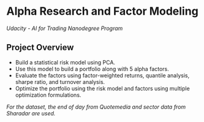 # Alpha Research and Factor Modeling
*Udacity - AI for Trading Nanodegree Program*

## Project Overview
* Build a statistical risk model using PCA. 
* Use this model to build a portfolio along with 5 alpha factors. 
* Evaluate the factors using factor-weighted returns, quantile analysis, sharpe ratio, and turnover analysis. 
* Optimize the portfolio using the risk model and factors using multiple optimization formulations. 

*For the dataset, the end of day from Quotemedia and sector data from Sharadar are used.*
